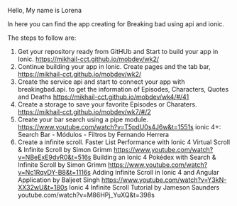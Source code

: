 Hello, My name is Lorena 

In here you can find the app creating for Breaking bad using api and ionic. 

The steps to follow are: 

1. Get your repository ready from GitHUb and Start to build your app in Ionic. https://mikhail-cct.github.io/mobdev/wk2/
2. Continue building  your app in Ionic. Create pages and the tab bar,  https://mikhail-cct.github.io/mobdev/wk2/
3. Create the service api and start to connect your app with breakingbad.api. to get the information of Episodes, Characters, Quotes and Deaths
https://mikhail-cct.github.io/mobdev/wk4/#/41
4. Create a storage to save your favorite Episodes or Charaters. https://mikhail-cct.github.io/mobdev/wk7/#/2
5. Create your bar search using a pipe module. https://www.youtube.com/watch?v=T5pdU0s4J6w&t=1551s 
    ionic 4+: Search Bar - Módulos - Filtros   by  Fernando Herrera
6. Create a infinite scroll. 
Faster List Performance with Ionic 4 Virtual Scroll & Infinite Scroll by Simon Grimm
https://www.youtube.com/watch?v=NBeExE9dvR0&t=516s 
Building an Ionic 4 Pokédex with Search & Infinite Scroll by Simon Grimm
https://www.youtube.com/watch?v=Nc1RqvDY-B8&t=1116s
Adding Infinite Scroll in Ionic 4 and Angular Application by Baljeet Singh
https://www.youtube.com/watch?v=Y3kN-XX32wU&t=180s
Ionic 4 Infinite Scroll Tutorial by Jameson Saunders
youtube.com/watch?v=M86HPj_YuXQ&t=398s
